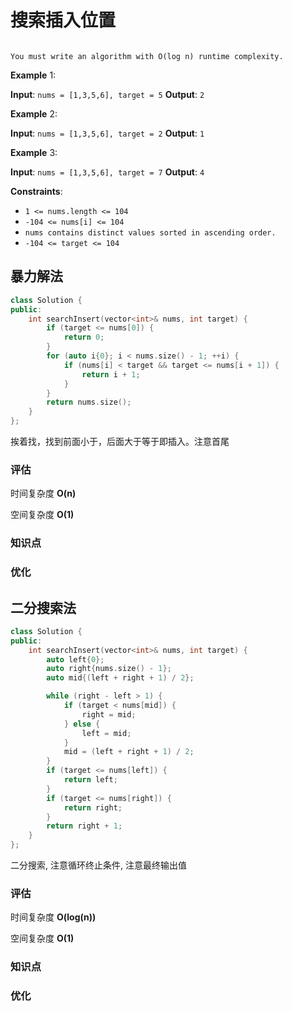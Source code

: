 # 搜索插入位置
```Given a sorted array of distinct integers and a target value, return the index if the target is found. If not, return the index where it would be if it were inserted in order.

You must write an algorithm with O(log n) runtime complexity.
```

 

**Example** 1:


**Input**: `nums = [1,3,5,6], target = 5`
**Output**: `2`

**Example** 2:

**Input**: `nums = [1,3,5,6], target = 2`
**Output**: `1`

**Example** 3:

**Input**: `nums = [1,3,5,6], target = 7`
**Output**: `4`
 

**Constraints**:

- `1 <= nums.length <= 104`
- `-104 <= nums[i] <= 104`
- `nums contains distinct values sorted in ascending order.`
- `-104 <= target <= 104`

## 暴力解法
```C++
class Solution {
public:
    int searchInsert(vector<int>& nums, int target) {
        if (target <= nums[0]) {
            return 0;
        }
        for (auto i{0}; i < nums.size() - 1; ++i) {
            if (nums[i] < target && target <= nums[i + 1]) {
                return i + 1;
            }
        }
        return nums.size();
    }
};
```
挨着找，找到前面小于，后面大于等于即插入。注意首尾
### 评估
时间复杂度 **O(n)**

空间复杂度 **O(1)**

### 知识点

### 优化


## 二分搜索法
```C++
class Solution {
public:
    int searchInsert(vector<int>& nums, int target) {
        auto left{0};
        auto right{nums.size() - 1};
        auto mid{(left + right + 1) / 2};

        while (right - left > 1) {
            if (target < nums[mid]) {
                right = mid;
            } else {
                left = mid;
            }
            mid = (left + right + 1) / 2;
        }
        if (target <= nums[left]) {
            return left;
        }
        if (target <= nums[right]) {
            return right;
        }
        return right + 1;
    }
};
```
二分搜索, 注意循环终止条件, 注意最终输出值
### 评估
时间复杂度 **O(log(n))**

空间复杂度 **O(1)**

### 知识点

### 优化